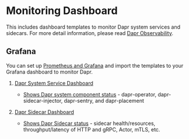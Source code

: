 # Monitoring Dashboard

This includes dashboard templates to monitor Dapr system services and sidecars. For more detail information, please read [Dapr Observability](../../concepts/observability/README.md).

## Grafana

You can set up [Prometheus and Grafana](../../howto/setup-monitoring-tools/setup-prometheus-grafana.md) and import the templates to your Grafana dashboard to monitor Dapr.

1. [Dapr System Service Dashboard](./grafana/system-services-dashboard.json)
    - [Shows Dapr system component status](./img/system-service-dashboard.png) - dapr-operator, dapr-sidecar-injector, dapr-sentry, and dapr-placement

2. [Dapr Sidecar Dashboard](./grafana/sidecar-dashboard.json)
    - [Shows Dapr Sidecar status](./img/sidecar-dashboard.png) - sidecar health/resources, throughput/latency of HTTP and gRPC, Actor, mTLS, etc.
